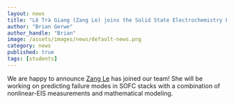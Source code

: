 ```yaml
---
layout: news
title: "Lê Trà Giang (Zang Le) joins the Solid State Electrochemistry Lab"
author: "Brian Gerwe"
author_handle: "Brian"
image: /assets/images/news/default-news.png
category: news
published: true
tags: [students]
---
```

We are happy to announce [Zang Le][1] has joined our team! She will be working on predicting failure modes in SOFC stacks with a combination of nonlinear-EIS
measurements and mathematical modeling.



[1]: /team/zang-le

